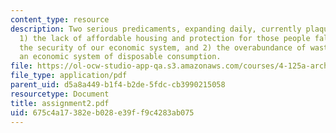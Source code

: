```yaml
---
content_type: resource
description: Two serious predicaments, expanding daily, currently plaque our society;
  1) the lack of affordable housing and protection for those people falling out of
  the security of our economic system, and 2) the overabundance of waste flowing from
  an economic system of disposable consumption.
file: https://ol-ocw-studio-app-qa.s3.amazonaws.com/courses/4-125a-architecture-studio-building-in-landscapes-fall-2005/675c4a17382eb028e39ff9c4283ab075_assignment2.pdf
file_type: application/pdf
parent_uid: d5a8a449-b1f4-b2de-5fdc-cb3990215058
resourcetype: Document
title: assignment2.pdf
uid: 675c4a17-382e-b028-e39f-f9c4283ab075
---
```

